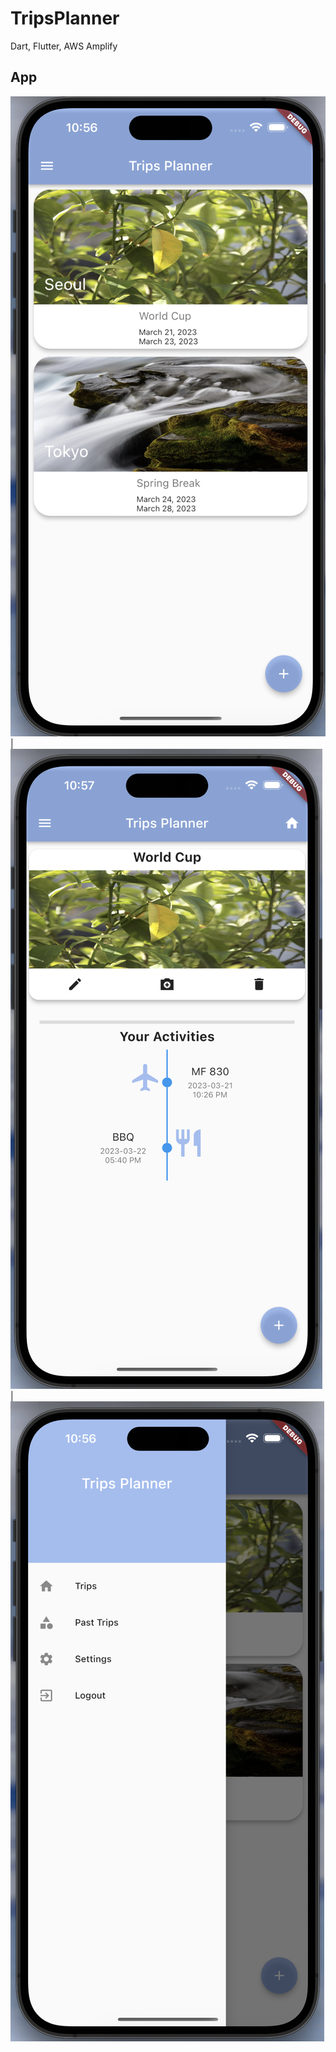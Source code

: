 # TripsPlanner

Dart, Flutter, AWS Amplify

## App

![Main Page](https://github.com/XLPeng57/TripsPlanner/blob/master/main_page.png) | ![Activity Page](https://github.com/XLPeng57/TripsPlanner/blob/master/activity_page.png) | ![Sidebar](https://github.com/XLPeng57/TripsPlanner/blob/master/sidebar.png)
